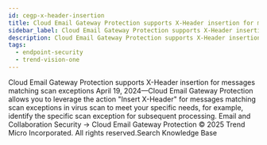 ```yaml
---
id: cegp-x-header-insertion
title: Cloud Email Gateway Protection supports X-Header insertion for messages matching scan exceptions
sidebar_label: Cloud Email Gateway Protection supports X-Header insertion for messages matching scan exceptions
description: Cloud Email Gateway Protection supports X-Header insertion for messages matching scan exceptions
tags:
  - endpoint-security
  - trend-vision-one
---
```


 Cloud Email Gateway Protection supports X-Header insertion for messages matching scan exceptions April 19, 2024—Cloud Email Gateway Protection allows you to leverage the action "Insert X-Header" for messages matching scan exceptions in virus scan to meet your specific needs, for example, identify the specific scan exception for subsequent processing. Email and Collaboration Security → Cloud Email Gateway Protection © 2025 Trend Micro Incorporated. All rights reserved.Search Knowledge Base